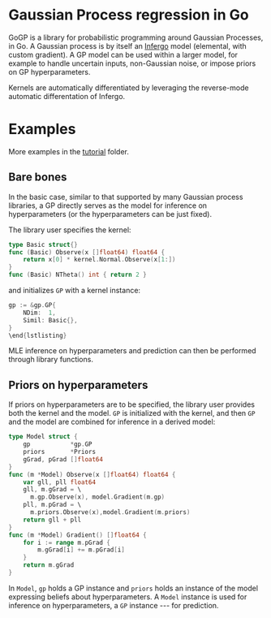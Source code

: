 # Gaussian Process regression in Go

GoGP is a library for probabilistic programming around Gaussian Processes,
in Go. A Gaussian process is by itself an [Infergo](http://infergo.org)
model (elemental, with custom gradient). A GP model can be used within
a larger model, for example to handle uncertain inputs, non-Gaussian
noise, or impose priors on GP hyperparameters.

Kernels are automatically differentiated by leveraging the reverse-mode
automatic differentation of Infergo.

# Examples

More examples in the [tutorial](tutorial/) folder.

## Bare bones

In the basic case, similar to that supported by many Gaussian
process libraries, a GP directly serves as the model for
inference on hyperparameters (or the hyperparameters can be just
fixed).

The library user specifies the kernel:
```Go
type Basic struct{}
func (Basic) Observe(x []float64) float64 {
    return x[0] * kernel.Normal.Observe(x[1:])
}
func (Basic) NTheta() int { return 2 }
```
and initializes `GP` with a kernel instance:
```Go
gp := &gp.GP{
    NDim:  1,
    Simil: Basic{},
}
\end{lstlisting}
```

MLE inference on hyperparameters and prediction can then be performed
through library functions.

## Priors on hyperparameters

If priors on hyperparameters are to be specified, the library
user provides both the kernel and the model.  `GP` is
initialized with the kernel, and then `GP` and the
model are combined for inference in a derived model:
```Go
type Model struct {
    gp           *gp.GP
    priors       *Priors
    gGrad, pGrad []float64
}
func (m *Model) Observe(x []float64) float64 {
    var gll, pll float64
    gll, m.gGrad = \
      m.gp.Observe(x), model.Gradient(m.gp)
    pll, m.pGrad = \
      m.priors.Observe(x),model.Gradient(m.priors)
    return gll + pll
}
func (m *Model) Gradient() []float64 {
	for i := range m.pGrad {
		m.gGrad[i] += m.pGrad[i]
	}
	return m.gGrad
}
```
In `Model`, `gp` holds a GP
instance and `priors` holds an instance of the model
expressing beliefs about hyperparameters. A `Model`
instance is used for inference on hyperparameters, a
`GP` instance --- for prediction.
